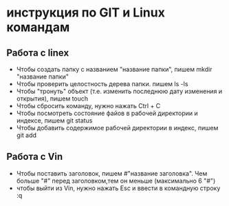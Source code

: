 # инструкция по GIT и Linux командам

## Работа с linex

* Чтобы создать папку с названием "название папки", пишем mkdir "название папки"
* Чтобы проверить целостность дерева папки. пишем ls -ls
* Чтобы "тронуть" объект (т.е. изменить последнюю дату изменения и открытия), пишем touch
* Чтобы сбросить команду, нужно нажать Ctrl + C
* Чтобы посмотреть состояние файов в рабочей директории и индексе, пишем git status
* Чтобы добавить содержимое рабочей директории в индекс, пишем git add


## Работа с Vin

* Чтобы поставить заголовок, пишем #"название заголовка". Чем больше "#" перед заголовком,тем он меньше (максимально 6 "#")
* чтобы выйти из Vin, нужно нажать Esc и ввести в командную строку :q
